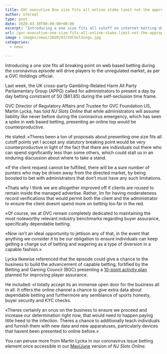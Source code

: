 ```yaml
---
title: GVC executive One size fits all online stake limit not the appropriate response during coronavirus measures
author: xforeal 
type: post
date: 2020-03-30T00:00:00+00:00
excerpt: 'Introducing a one size fits all cutoff on internet betting during the coronavirus episode will drive players to the unregulated market, as indicated by a GVC Holdings executive '
url: /gvc-executive-one-size-fits-all-online-stake-limit-not-the-appropriate-response-during-coronavirus-measures/
image : images/news/2020/03/GVCholdings.jpg
categories:
  - news

---
```

Introducing a one size fits all breaking point on web based betting during the coronavirus episode will drive players to the unregulated market, as per a GVC Holdings official. 

Last week, the UK cross-party Gambling-Related Harm All Party Parliamentary Group (APPG) called for administrators to present a day by day betting constraint of 50 ($61.85) during the self-seclusion time frame. 

GVC Director of Regulatory Affairs and Trustee for GVC Foundation US, Martin Lycka, has told _NJ Slots Online_ that while administrators will assume liability like never before during the coronavirus emergency, which has seen a spike in web based betting, presenting an online top would be counterproductive. 

He stated: &#171;Theres been a ton of proposals about presenting one size fits all cutoff points yet I accept any statutory breaking point would be very counterproductive in light of the fact that there are individuals out there who can spend significantly less than some others, which could stall us in an enduring discussion about where to take a stand. 

&#171;If the client request cannot be fulfilled, there will be a sure number of punters who may be driven away from the directed market, by being boosted to bet with administrators that don&#8217;t must have any such limitations. 

&#171;Thats why I think we are altogether improved off if clients are roused to remain inside the managed advertise. Rather, Im for having moderateness record verifications that would permit both the client and the administrator to ensure the client doesnt spend more on betting too far in the red. 

&#171;Of course, we at GVC remain completely dedicated to maintaining the most noteworthy relevant industry benchmarks regarding buyer assurance, specifically dependable betting. 

&#171;Now isn&#8217;t an ideal opportunity to jettison any of that, in the event that anything we consider it to be our obligation to ensure individuals can keep getting a charge out of betting and wagering as a type of diversion in a capable fashion.&#187; 

Lycka likewise referenced that the episode could give a chance to the business to build the advancement of capable betting, fortified by the Betting and Gaming Council (BGC) presenting a [10-point activity plan][1] planned for improving player assurance. 

He included: &#171;I totally accept its an immense open door for the business all in all. It offers the online channel a chance to give extra data about dependable betting and furthermore any semblance of sports honesty, buyer security and KYC checks. 

&#171;Theres certainly an onus on the business to ensure we proceed and increase our determination right now, that would need to happen paying little heed to the infection. Theres a chance to additionally teach individuals and furnish them with new data and new apparatuses, particularly devices that havent been presented to online before.&#187; 

You can peruse more from Martin Lycka in our coronavirus issue betting element once accessible in our [May/June][1] version of _NJ Slots Online._

 [1]: #
